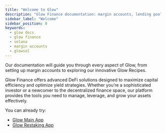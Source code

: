 ```yaml
---
title: "Welcome to Glow"
description: "Glow Finance documentation: margin accounts, lending pools, glowSOL restaking, recipes, and key concepts on Solana."
sidebar_label: "Welcome"
sidebar_position: 0
keywords:
  - glow docs
  - glow finance
  - solana
  - margin accounts
  - glowsol
---
```


Our documentation will guide you through every aspect of Glow, from setting up margin accounts to exploring our innovative Glow Recipes.

Glow Finance offers advanced DeFi solutions designed to maximize capital efficiency and optimize yield strategies. Whether you’re a sophisticated investor or a newcomer to the decentralized finance space, our platform provides the tools you need to manage, leverage, and grow your assets effectively.

You can already try:

- [Glow Main App](https://app.glowfinance.xyz/)
- [Glow Restaking App](https://restake.glowfinance.xyz/)
